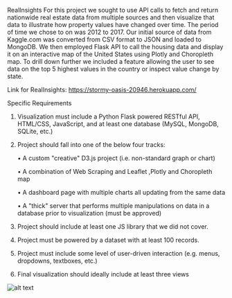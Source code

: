 RealInsights
For this project we sought to use API calls to fetch and return nationwide real estate data from multiple sources and then visualize that data to illustrate how property values have changed over time. The period of time we chose to on was 2012 to 2017. Our initial source of data from Kaggle.com was converted from CSV format to JSON and loaded to MongoDB. We then employed Flask API to call the housing data and display it on an interactive map of the United States using Plotly and Choropleth map. To drill down further we included a feature allowing the user to see data on the top 5 highest values in the country or inspect value change by state.

Link for RealInsights: https://stormy-oasis-20946.herokuapp.com/

Specific Requirements

1.	Visualization must include a Python Flask powered RESTful API, HTML/CSS, JavaScript, and at least one database (MySQL, MongoDB,           SQLite, etc.)

2.	Project should fall into one of the below four tracks:
    
    • A custom "creative" D3.js project (i.e. non-standard graph or chart)
    
    • A combination of Web Scraping and Leaflet ,Plotly and Choropleth map
    
    • A dashboard page with multiple charts all updating from the same data
    
    • A "thick" server that performs multiple manipulations on data in a database prior to visualization (must be approved)

3.	Project should include at least one JS library that we did not cover.

4.	Project must be powered by a dataset with at least 100 records.

5.	Project must include some level of user-driven interaction (e.g. menus, dropdowns, textboxes, etc.)

6.	Final visualization should ideally include at least three views

![alt text](https://github.com/nishapkrishna/RealInsights/blob/master/screencapture-localhost-5000-map-2019-05-22-13_29_13.png)
